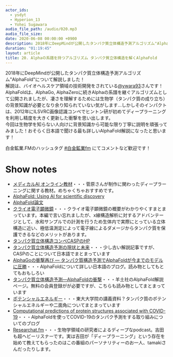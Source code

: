 ```yaml
---
actor_ids:
  - ysdyt
  - Hyperion_13
  - Yohei Sugawara
audio_file_path: /audio/020.mp3
audio_file_size:
date: 2020-06-08 00:00:00 +0900
description: 2018年にDeepMindが公開したタンパク質立体構造予測アルゴリズム"AlphaFold"について解説しました！
duration: "01:19:45"
layout: article
title: 20. Alphaの系譜を持つアルゴリズム タンパク質立体構造を解くAlphaFold
---
```

2018年にDeepMindが公開したタンパク質立体構造予測アルゴリズム"AlphaFold"について解説しました！  
解説は、バイオヘルスケア領域の技術開発をされている[@ywara93](https://twitter.com/ywara93)さんです！  
AlphaFoldは、AlphaGo, AlphaZeroに続きAlphaの系譜を継ぐアルゴリズムとして公開されましたが、凄さを理解するためには生物学（タンパク質の成り立ち）の背景知識が必要となり余り知られていない気がします...しかしそのインパクトは、2012年にILSVRC画像認識コンペでヒントン研が初めてディープラーニングを利用し精度を大きく更新した衝撃を思い出します。  
今回は生物学を知らない人向けに背景知識から可能な限り丁寧に説明を頑張ってみました！おそらく日本語で聞ける最も詳しいAlphaFold解説になったと思います！

白金鉱業.FMのハッシュタグ [#白金鉱業fm](https://twitter.com/search?q=%23%E7%99%BD%E9%87%91%E9%89%B1%E6%A5%ADfm&src=typed_query) にてコメントなど歓迎です！

# Show notes
- [メディカルAI オンライン教材](https://japan-medical-ai.github.io/medical-ai-course-materials/index.html#)・・・菅原さんが制作に関わったディープラーニングに関する教材。めちゃくちゃおすすめです。
- [AlphaFold: Using AI for scientific discovery](https://deepmind.com/blog/article/AlphaFold-Using-AI-for-scientific-discovery)
- [AlphaFold論文](https://www.nature.com/articles/s41586-019-1923-7.epdf?author_access_token=Z_KaZKDqtKzbE7Wd5HtwI9RgN0jAjWel9jnR3ZoTv0MCcgAwHMgRx9mvLjNQdB2TlQQaa7l420UCtGo8vYQ39gg8lFWR9mAZtvsN_1PrccXfIbc6e-tGSgazNL_XdtQzn1PHfy21qdcxV7Pw-k3htw%3D%3D)
- [クライオ電子顕微鏡](https://www.chem-station.com/blog/2017/10/nobel2017cryo.html)・・・クライオ電子顕微鏡の概要がわかりやくすまとまっています。本編で言い忘れましたが、x線構造解析に対するアドバンテージとして、水和サンプルでの計測を行うため生体内で実際にとっている立体構造に近い、極低温測定によって電子線によるダメージからタンパク質を保護できるなどのメリットがあります。
- [タンパク質立体構造コンペCASPのHP](https://predictioncenter.org/)
- [タンパク質立体構造予測の現状と未来](http://theory.biophys.kyoto-u.ac.jp/pdf/park05_jsai20_casp6.pdf)・・・少し古い解説記事ですが、CASPのことについて日本語でまとまっています
- [AlphaGoの衝撃再び — タンパク質構造予測でAlphaFoldが今までのモデルに圧勝](https://note.com/zhubo/n/n00675c5ae7c7)・・・AlphaFoldについて詳しい日本語のブログ。読み物としてもとてもおもしろい
- [タンパク質立体構造予測―AlphaFoldの衝撃](https://yodoweb2017.yodosha.co.jp/jikkenigaku/nhpd/9784758125215/c1.html)・・・羊土社のAlphaFold解説ページ。無料の会員登録がが必要ですが、こちらも読み物としてまとまっています
- [ポテンシャルエネルギー](http://www.iu.a.u-tokyo.ac.jp/lectures/AG07/110525/110525.pdf)・・・東大大学院の講義資料？タンパク質のポテンシャルエネルギーや二面角についてまとまっています
- [Computational predictions of protein structures associated with COVID-19](https://deepmind.com/research/open-source/computational-predictions-of-protein-structures-associated-with-COVID-19)・・・AlphaFoldを使ってCOVID-19のタンパク予測をする取り組みについてのブログ
- [Researchat.fm](https://researchat.fm/)・・・生物学領域の研究者によるディープなpodcast。吉田も超ヘビーリスナーです。実は吉田が「ディープラーニング」という存在を始めて教えてもらったのはこの番組のパーソナリティーのお一人、tamakiさんだったりします。
